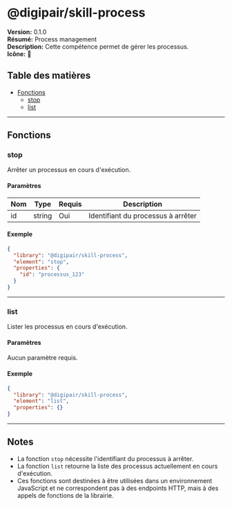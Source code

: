 # @digipair/skill-process

**Version:** 0.1.0  
**Résumé:** Process management  
**Description:** Cette compétence permet de gérer les processus.  
**Icône:** 📕

## Table des matières

- [Fonctions](#fonctions)
  - [stop](#stop)
  - [list](#list)

---

## Fonctions

### stop

Arrêter un processus en cours d'exécution.

#### Paramètres

| Nom | Type   | Requis | Description                        |
|-----|--------|--------|------------------------------------|
| id  | string | Oui    | Identifiant du processus à arrêter |

#### Exemple

```json
{
  "library": "@digipair/skill-process",
  "element": "stop",
  "properties": {
    "id": "processus_123"
  }
}
```

---

### list

Lister les processus en cours d'exécution.

#### Paramètres

Aucun paramètre requis.

#### Exemple

```json
{
  "library": "@digipair/skill-process",
  "element": "list",
  "properties": {}
}
```

---

## Notes

- La fonction `stop` nécessite l'identifiant du processus à arrêter.
- La fonction `list` retourne la liste des processus actuellement en cours d'exécution.
- Ces fonctions sont destinées à être utilisées dans un environnement JavaScript et ne correspondent pas à des endpoints HTTP, mais à des appels de fonctions de la librairie.